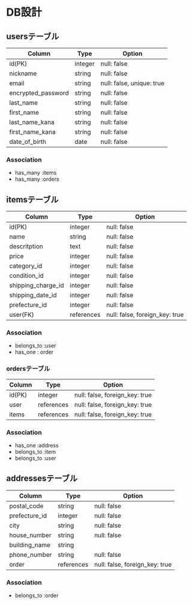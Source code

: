 # DB設計
## usersテーブル
| Column             | Type    | Option                    |
|-                   |-        |-                          |
| id(PK)             | integer | null: false               |
| nickname           | string  | null: false               |
| email              | string  | null: false, unique: true |
| encrypted_password | string  | null: false               |
| last_name          | string  | null: false               |
| first_name         | string  | null: false               |
| last_name_kana     | string  | null: false               |
| first_name_kana    | string  | null: false               |
| date_of_birth      | date    | null: false               |

### Association
- has_many :items
- has_many :orders


## itemsテーブル
| Column             | Type       | Option                         |
|-                   |-           |-                               |
| id(PK)             | integer    | null: false                    |
| name               | string     | null: false                    |
| descritption       | text       | null: false                    |
| price              | integer    | null: false                    |
| category_id        | integer    | null: false                    |
| condition_id       | integer    | null: false                    |
| shipping_charge_id | integer    | null: false                    |
| shipping_date_id   | integer    | null: false                    |
| prefecture_id      | integer    | null: false                    |
| user(FK)           | references | null: false, foreign_key: true |

### Association
- belongs_to :user
- has_one : order


### ordersテーブル
| Column             | Type       | Option                         |
|-                   |-           |-                               |
| id(PK)             | integer    | null: false, foreign_key: true |                   
| user               | references | null: false, foreign_key: true |
| items              | references | null: false, foreign_key: true |

### Association
- has_one :address
- belongs_to :item
- belongs_to :user




## addressesテーブル
| Column             | Type       | Option                         |
|-                   |-           |-                               |
| postal_code        | string     | null: false                    |
| prefecture_id      | integer    | null: false                    |
| city               | string     | null: false                    |
| house_number       | string     | null: false                    |
| building_name      | string     |                                |
| phone_number       | string     | null: false                    |
| order              | references | null: false, foreign_key: true |

### Association
- belongs_to :order
